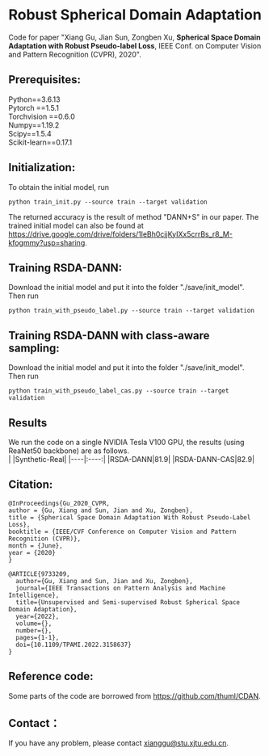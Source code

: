 # Robust Spherical Domain Adaptation
Code for paper "Xiang Gu, Jian Sun, Zongben Xu, **Spherical Space Domain Adaptation with Robust Pseudo-label Loss**, IEEE Conf. on Computer Vision and Pattern Recognition (CVPR), 2020".
## Prerequisites:
Python==3.6.13 <br>
Pytorch ==1.5.1 <br>
Torchvision ==0.6.0 <br>
Numpy==1.19.2 <br>
Scipy==1.5.4 <br>
Scikit-learn==0.17.1 <br>
## Initialization:
To obtain the initial model, run 
```
python train_init.py --source train --target validation
```
The returned accuracy is the result of method "DANN+S" in our paper. The trained initial model can also be found at https://drive.google.com/drive/folders/1leBh0cjjKyIXx5crrBs_r8_M-kfogmmy?usp=sharing.
## Training RSDA-DANN:
Download the initial model and put it into the folder "./save/init_model". Then run
```
python train_with_pseudo_label.py --source train --target validation
```
## Training RSDA-DANN with class-aware sampling:
Download the initial model and put it into the folder "./save/init_model". Then run
```
python train_with_pseudo_label_cas.py --source train --target validation
```
## Results
We run the code on a single NVIDIA Tesla V100 GPU, the results (using ReaNet50 backbone) are as follows.<br>
| |Synthetic-Real|
|----|:----:|
|RSDA-DANN|81.9|
|RSDA-DANN-CAS|82.9|
## Citation:
```
@InProceedings{Gu_2020_CVPR,
author = {Gu, Xiang and Sun, Jian and Xu, Zongben},
title = {Spherical Space Domain Adaptation With Robust Pseudo-Label Loss},
booktitle = {IEEE/CVF Conference on Computer Vision and Pattern Recognition (CVPR)},
month = {June},
year = {2020}
}

@ARTICLE{9733209,
  author={Gu, Xiang and Sun, Jian and Xu, Zongben},
  journal={IEEE Transactions on Pattern Analysis and Machine Intelligence}, 
  title={Unsupervised and Semi-supervised Robust Spherical Space Domain Adaptation}, 
  year={2022},
  volume={},
  number={},
  pages={1-1},
  doi={10.1109/TPAMI.2022.3158637}
}
```
## Reference code:
Some parts of the code are borrowed from https://github.com/thuml/CDAN.
## Contact：
If you have any problem, please contact xianggu@stu.xjtu.edu.cn.
